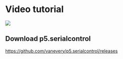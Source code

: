# Video tutorial

<a href="https://vimeo.com/305182131"><img src="https://julien-drochon.net/wp_lessons/wp-content/uploads/2018/12/screenshot%204.png" /></a>

## Download p5.serialcontrol
https://github.com/vanevery/p5.serialcontrol/releases
